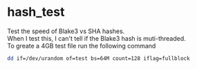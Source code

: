 # hash_test
Test the speed of Blake3 vs SHA hashes. <BR>
When I test this, I can't tell if the Blake3 hash is muti-threaded. <BR>
To greate a 4GB test file run the following command <BR>
```sh
dd if=/dev/urandom of=test bs=64M count=128 iflag=fullblock
```
